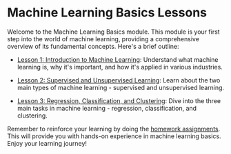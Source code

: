 # Machine Learning Basics Lessons

Welcome to the Machine Learning Basics module. This module is your first step into the world of machine learning, providing a comprehensive overview of its fundamental concepts. Here's a brief outline:

- [Lesson 1: Introduction to Machine Learning](./lessons/lesson1.md): Understand what machine learning is, why it's important, and how it's applied in various industries.

- [Lesson 2: Supervised and Unsupervised Learning](./lessons/lesson2.md): Learn about the two main types of machine learning - supervised and unsupervised learning.

- [Lesson 3: Regression, Classification, and Clustering](./lessons/lesson3.md): Dive into the three main tasks in machine learning - regression, classification, and clustering.

Remember to reinforce your learning by doing the [homework assignments](./homework/). This will provide you with hands-on experience in machine learning basics. Enjoy your learning journey!
